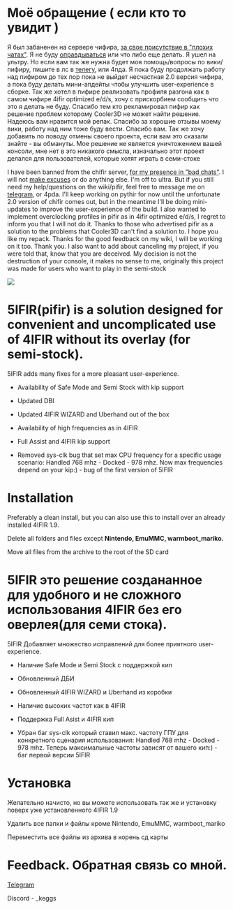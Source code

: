 # Моё обращение ( если кто то увидит ) 

Я был забаненен на сервере чифира, [за свое присутствие в "плохих чатах"](https://t.me/kef4ir/48074/488221). Я не буду [оправдываться](https://t.me/kef4ir/1/489551) или что либо еще делать. Я ушел на ультру. Но если вам так же нужна будет моя помощь/вопросы по вики/пифиру, пишите в лс в [телегу](https://t.me/k1gsss), или 4пда. Я пока буду продолжать работу над пифиром до тех пор пока не выйдет несчастная 2.0 версия чифира, а пока буду делать мини-апдейты чтобы улучшить user-experience в сборке. Так же хотел в пифире реализовать профиля разгона как в самом чифире 4ifir optimized e/d/s, хочу с прискорбием сообщить что это я делать не буду. Спасибо тем кто рекламировал пифир как решение проблем которому Cooler3D не может найти решение. Надеюсь вам нравится мой репак. Спасибо за хорошие отзывы моему вики, работу над ним тоже буду вести. Спасибо вам. Так же хочу добавить по поводу отмены своего проекта, если вам это сказали знайте - вы обмануты. Мое решение не является уничтожением вашей консоли, мне нет в это никакого смысла, изначально этот проект делался для пользователей, которые хотят играть в семи-стоке

I have been banned from the chifir server, [for my presence in "bad chats"](https://t.me/kef4ir/48074/488221). I will not [make excuses](https://t.me/kef4ir/1/489551) or do anything else. I'm off to ultra. But if you still need my help/questions on the wiki/pifir, feel free to message me on [telegram](https://t.me/k1gsss), or 4pda. I'll keep working on pythir for now until the unfortunate 2.0 version of chifir comes out, but in the meantime I'll be doing mini-updates to improve the user-experience of the build. I also wanted to implement overclocking profiles in pifir as in 4ifir optimized e/d/s, I regret to inform you that I will not do it. Thanks to those who advertised pifir as a solution to the problems that Cooler3D can't find a solution to. I hope you like my repack. Thanks for the good feedback on my wiki, I will be working on it too. Thank you. I also want to add about canceling my project, if you were told that, know that you are deceived. My decision is not the destruction of your console, it makes no sense to me, originally this project was made for users who want to play in the semi-stock





![](https://i.imgur.com/xf7rVd8.png)

# 5IFIR(pifir) is a solution designed for convenient and uncomplicated use of 4IFIR without its overlay (for semi-stock).

5IFIR adds many fixes for a more pleasant user-experience.

* Availability of Safe Mode and Semi Stock with kip support

* Updated DBI

* Updated 4IFIR WIZARD and Uberhand out of the box

* Availability of high frequencies as in 4IFIR 

* Full Assist and 4IFIR kip support

* Removed sys-clk bug that set max CPU frequency for a specific usage scenario: Handled 768 mhz - Docked - 978 mhz. Now max frequencies depend on your kip:) - bug of the first version of 5IFIR

# Installation 

Preferably a clean install, but you can also use this to install over an already installed 4IFIR 1.9.

Delete all folders and files except **Nintendo, EmuMMC, warmboot_mariko.**

Move all files from the archive to the root of the SD card

# 5IFIR это решение создананное для удобного и не сложного использования 4IFIR без его оверлея(для семи стока).

5IFIR Добавляет множество исправлений для более приятного user-experience.

* Наличие Safe Mode и Semi Stock с поддержкой кип

* Обновленный ДБИ

* Обновленный 4IFIR WIZARD и Uberhand из коробки

* Наличие высоких частот как в 4IFIR 

* Поддержка Full Asist и 4IFIR кип

* Убран баг sys-clk который ставил макс. частоту ГПУ для конкретного сценария использования: Handled 768 mhz - Docked - 978 mhz. Теперь максимальные частоты зависят от вашего кип:) - баг первой версии 5IFIR

# Установка 

Желательно начисто, но вы можете использовать так же и установку поверх уже установленного 4IFIR 1.9

Удалить все папки и файлы кроме Nintendo, EmuMMC, warmboot_mariko

Переместить все файлы из архива в корень сд карты



# Feedback. Обратная связь со мной.

[Telegram](https://t.me/k1gsss)



Discord - _keggs
